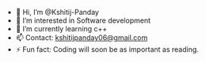 - 👋 Hi, I’m @Kshitij-Panday
- 👀 I’m interested in Software development
- 🌱 I’m currently learning c++
- 📫 Contact: kshitijpanday06@gmail.com
- ⚡ Fun fact: Coding will soon be as important as reading.

<!---
Kshitij-Panday/Kshitij-Panday is a ✨ special ✨ repository because its `README.md` (this file) appears on your GitHub profile.
You can click the Preview link to take a look at your changes.
--->
